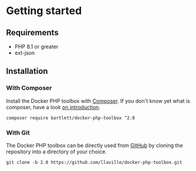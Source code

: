# Getting started

## Requirements

* PHP 8.1 or greater
* ext-json

## Installation

### With Composer

Install the Docker PHP toolbox with [Composer](https://getcomposer.org/).
If you don't know yet what is composer, have a look [on introduction](http://getcomposer.org/doc/00-intro.md).

```shell
composer require bartlett/docker-php-toolbox ^2.0
```

### With Git

The Docker PHP toolbox can be directly used from [GitHub](https://github.com/llaville/docker-php-toolbox.git)
by cloning the repository into a directory of your choice.

```shell
git clone -b 2.0 https://github.com/llaville/docker-php-toolbox.git
```

